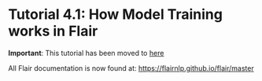 # Tutorial 4.1: How Model Training works in Flair

**Important**: This tutorial has been moved to [here](https://flairnlp.github.io/flair/master/tutorial/tutorial-training/how-model-training-works.html)

All Flair documentation is now found at: https://flairnlp.github.io/flair/master

